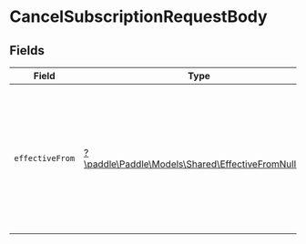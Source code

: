 # CancelSubscriptionRequestBody


## Fields

| Field                                                                                                                               | Type                                                                                                                                | Required                                                                                                                            | Description                                                                                                                         |
| ----------------------------------------------------------------------------------------------------------------------------------- | ----------------------------------------------------------------------------------------------------------------------------------- | ----------------------------------------------------------------------------------------------------------------------------------- | ----------------------------------------------------------------------------------------------------------------------------------- |
| `effectiveFrom`                                                                                                                     | [?\paddle\Paddle\Models\Shared\EffectiveFromNullable](../../models/shared/EffectiveFromNullable.md)                                 | :heavy_minus_sign:                                                                                                                  | When this scheduled change should take effect from. `immediately` is only allowed when canceling or resuming a paused subscription. |
